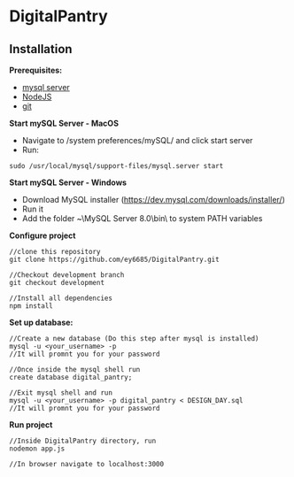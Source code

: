 # DigitalPantry

## Installation

**Prerequisites:**
- [mysql server](https://dev.mysql.com/doc/mysql-getting-started/en/#mysql-getting-started-installing)
- [NodeJS](https://nodejs.org/en/download/)
- [git](https://git-scm.com/downloads)

**Start mySQL Server - MacOS**
- Navigate to /system preferences/mySQL/ and click start server
- Run:
```
sudo /usr/local/mysql/support-files/mysql.server start
```

**Start mySQL Server - Windows**
- Download MySQL installer (https://dev.mysql.com/downloads/installer/)
- Run it
- Add the folder ~\MySQL Server 8.0\bin\ to system PATH variables

**Configure project**
```
//clone this repository
git clone https://github.com/ey6685/DigitalPantry.git

//Checkout development branch
git checkout development

//Install all dependencies
npm install

```

**Set up database:**
```
//Create a new database (Do this step after mysql is installed)
mysql -u <your_username> -p
//It will promnt you for your password

//Once inside the mysql shell run
create database digital_pantry;

//Exit mysql shell and run
mysql -u <your_username> -p digital_pantry < DESIGN_DAY.sql
//It will promnt you for your password
```

**Run project**
```
//Inside DigitalPantry directory, run
nodemon app.js

//In browser navigate to localhost:3000
```
